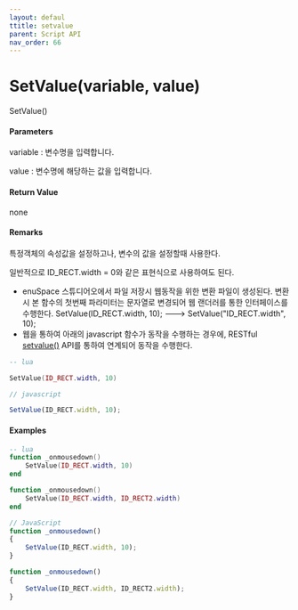 ```yaml
---
layout: defaul
ttitle: setvalue
parent: Script API
nav_order: 66
---
```

# SetValue\(variable, value\)

SetValue\(\)

#### Parameters

variable : 변수명을 입력합니다.

value : 변수명에 해당하는 값을 입력합니다.

#### Return Value

none

#### Remarks

특정객체의 속성값을 설정하고나, 변수의 값을 설정할때 사용한다.

일반적으로 ID\_RECT.width = 0와 같은 표현식으로 사용하여도 된다.

* enuSpace 스튜디어오에서 파일 저장시 웹동작을 위한 변환 파일이 생성된다. 변환시 본 함수의 첫번째 파라미터는 문자열로 변경되어 웹 랜더러를 통한 인터페이스를 수행한다. SetValue\(ID\_RECT.width, 10\);  ---&gt; SetValue\("ID\_RECT.width", 10\);   
* 웹을 통하여 아래의 javascript 함수가 동작을 수행하는 경우에,  RESTful [setvalue\(\)](/tutorial/restful-setvalue.html) API를 통하여 연계되어 동작을 수행한다.  

```lua
-- lua

SetValue(ID_RECT.width, 10)
```

```js
// javascript

SetValue(ID_RECT.width, 10);    
```

#### 

#### Examples

```lua
-- lua
function _onmousedown()
    SetValue(ID_RECT.width, 10)
end

function _onmousedown()
    SetValue(ID_RECT.width, ID_RECT2.width)
end
```

```js
// JavaScript
function _onmousedown()
{    
    SetValue(ID_RECT.width, 10);
}

function _onmousedown()
{    
    SetValue(ID_RECT.width, ID_RECT2.width);
}
```



